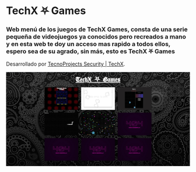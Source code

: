 # <a href="https://techx-games.ulisescamacho.repl.co" tarjet="_blank" style="text-decoration: none;">TechX ⛧ Games</a>

### Web menú de los juegos de TechX Games, consta de una serie pequeña de videojuegos ya conocidos pero recreados a mano y en esta web te doy un acceso mas rapido a todos ellos, espero sea de su agrado, sin más, esto es <b>TechX ⛧ Games</b>
Desarrollado por <a href="">TecnoProjects Security | TechX</a>.

<img src="./images/web-cap.jpeg">
